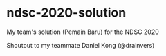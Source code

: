 # ndsc-2020-solution
My team's solution (Pemain Baru) for the NDSC 2020

Shoutout to my teammate Daniel Kong (@drainvers)
